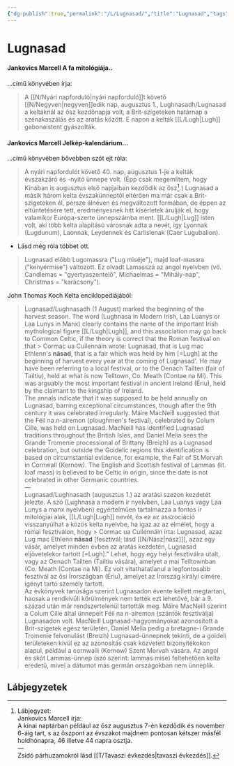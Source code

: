 ```yaml
---
{"dg-publish":true,"permalink":"/L/Lugnasad/","title":"Lugnasad","tags":["Englishtexttranslated"],"created":"2023-10-15T02:48","updated":"2024-10-25T22:34"}
---
```



# Lugnasad

#### Jankovics Marcell A fa mitológiája..

...című könyvében írja:
> A [[N/Nyári napforduló\|nyári napforduló]]t követő [[N/Negyven\|negyven]]edik nap, augusztus 1., Lughnasadh/Lugnasad a keltáknál az ősz kezdőnapja volt, a Brit-szigeteken határnap a szénakaszálás és az aratás között. E napon a kelták [[L/Lugh\|Lugh]] gabonaistent gyászolták.

#### Jankovics Marcell Jelkép-kalendárium...

...című könyvében bővebben szót ejt róla:  
> A nyári napfordulót követő 40. nap, augusztus 1-je a kelták évszakzáró és -nyitó ünnepe volt. (Épp csak megemlítem, hogy Kínában is augusztus első napjaiban kezdődik az ősz[^1].) Lugnasad a másik három kelta évszakünneptől eltérően ma már csak a Brit-szigeteken él, persze álnéven és megváltozott formában, de éppen az eltüntetésére tett, eredményesnek hitt kísérletek árulják el, hogy valamikor Európa-szerte ünnepszámba ment. [[L/Lugh\|Lug]] isten volt, aki több kelta alapítású városnak adta a nevét, így Lyonnak (Lugdunum), Laonnak, Leydennek és Carlislenak (Caer Lugubalion).  
- Lásd még róla többet ott.  

> Lugnasad előbb Lugomassra ("Lug miséje"), majd loaf-massra ("kenyérmise") változott. Ez olvadt Lamasszá az angol nyelvben (vö. Candlemas = "gyertyaszentelő", Michaelmas = "Mihály-nap", Christmas = "karácsony").  

John Thomas Koch Kelta enciklopediájából:  
> Lugnasad/Lughnasadh (1 August) marked the beginning of the harvest season. The word (Lughnasa in Modern Irish, Laa Luanys or Laa Lunys in Manx) clearly contains the name of the important Irish mythological figure [[L/Lugh\|Lugh]], and this association may go back to Common Celtic, if the theory is correct that the Roman festival on that > Cormac ua Cuilennáin wrote: Lugnasad, that is Lug mac Ethlenn's **nāsad**, that is a fair which was held by him \[=Lugh\] at the beginning of harvest every year at the coming of Lugnasad'. He may have been referring to a local festival, or to the Oenach Tailten (fair of Tailtiu), held at what is now Telltown, Co. Meath (Contae na Mí). This was arguably the most important festival in ancient Ireland (Ériu), held by the claimant to the kingship of Ireland.  
> The annals indicate that it was supposed to be held annually on Lugnasad, barring exceptional circumstances, though after the 9th century it was celebrated irregularly. Máire MacNeill suggested that the Féil na n-airemon (ploughmen's festival), celebrated by Colum Cille, was held on Lugnasad. MacNeill has identified Lugnasad traditions throughout the British Isles, and Daniel Melia sees the Grande Tromenie processional of Brittany (Breizh) as a Lugnasad celebration, but outside the Goidelic regions this identification is based on circumstantial evidence, for example, the Fair of St Morvah in Cornwall (Kernow). The English and Scottish festival of Lammas (lit. loaf mass) is believed to be Celtic in origin, since the date is not celebrated in other Germanic countries.  
> —  
> Lugnasad/Lughnasadh (augusztus 1.) az aratási szezon kezdetét jelezte. A szó (Lughnasa a modern ír nyelvben, Laa Luanys vagy Laa Lunys a manx nyelvben) egyértelműen tartalmazza a fontos ír mitológiai alak, [[L/Lugh\|Lugh]] nevét, és ez az asszociáció visszanyúlhat a közös kelta nyelvbe, ha igaz az az elmélet, hogy a római fesztiválon, hogy > Cormac ua Cuilennáin írta: Lugnasad, azaz Lug mac Ethlenn **nāsad** \[fesztivál; lásd [[N/Nász\|nász]]\], azaz egy vásár, amelyet minden évben az aratás kezdetén, Lugnasad eljövetelekor tartott \[=Lugh\]." Lehet, hogy egy helyi fesztiválra utalt, vagy az Oenach Tailten (Tailtiu vására), amelyet a mai Telltownban (Co. Meath (Contae na Mí). Ez volt vitathatatlanul a legfontosabb fesztivál az ősi Írországban (Ériu), amelyet az Írország királyi címére igényt tartó személy tartott.  
> Az évkönyvek tanúsága szerint Lugnasadon évente kellett megtartani, hacsak a rendkívüli körülmények nem tették ezt lehetővé, bár a 9. század után már rendszertelenül tartották meg. Máire MacNeill szerint a Colum Cille által ünnepelt Féil na n-airemon (szántók fesztiválja) Lugnasadon volt. MacNeill Lugnasad-hagyományokat azonosított a Brit-szigetek egész területén, Daniel Melia pedig a bretagne-i Grande Tromenie felvonulást (Breizh) Lugnasad-ünnepnek tekinti, de a goideli területeken kívül ez az azonosítás csak közvetett bizonyítékokon alapul, például a cornwalli (Kernow) Szent Morvah vására. Az angol és skót Lammas-ünnep (szó szerint: lammas mise) feltehetően kelta eredetű, mivel a dátumot más germán országokban nem ünneplik.  

## Lábjegyzetek

[^1]: Lábjegyzet:  
Jankovics Marcell írja:  
A kínai naptárban például az ősz augusztus 7-én kezdődik és november 6-áig tart, s az őszpont az évszakot majdnem pontosan kétszer másfél holdhónapra, 46 illetve 44 napra osztja.  
—  
Zsidó párhuzamokról lásd [[T/Tavaszi évkezdés\|tavaszi évkezdés]].  